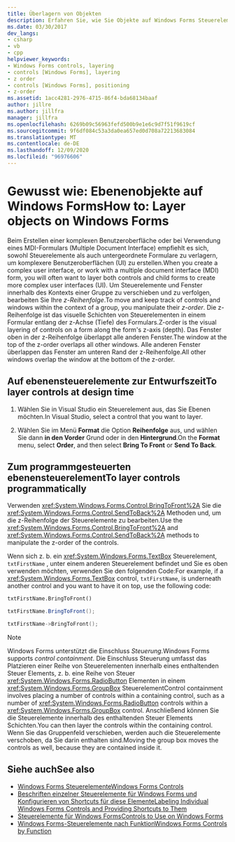 ```yaml
---
title: Überlagern von Objekten
description: Erfahren Sie, wie Sie Objekte auf Windows Forms Steuerelementen und untergeordneten Formularen Ebenen, um komplexere Benutzeroberflächen zu erstellen.
ms.date: 03/30/2017
dev_langs:
- csharp
- vb
- cpp
helpviewer_keywords:
- Windows Forms controls, layering
- controls [Windows Forms], layering
- z order
- controls [Windows Forms], positioning
- z-order
ms.assetid: 1acc4281-2976-4715-86f4-bda68134baaf
author: jillre
ms.author: jillfra
manager: jillfra
ms.openlocfilehash: 6269b09c56963fefd500b9e1e6c9d7f51f9619cf
ms.sourcegitcommit: 9f6df084c53a3da0ea657ed0d708a72213683084
ms.translationtype: MT
ms.contentlocale: de-DE
ms.lasthandoff: 12/09/2020
ms.locfileid: "96976606"
---
```

# <a name="how-to-layer-objects-on-windows-forms"></a><span data-ttu-id="eaa0c-103">Gewusst wie: Ebenenobjekte auf Windows Forms</span><span class="sxs-lookup"><span data-stu-id="eaa0c-103">How to: Layer objects on Windows Forms</span></span>

<span data-ttu-id="eaa0c-104">Beim Erstellen einer komplexen Benutzeroberfläche oder bei Verwendung eines MDI-Formulars (Multiple Document Interface) empfiehlt es sich, sowohl Steuerelemente als auch untergeordnete Formulare zu verlagern, um komplexere Benutzeroberflächen (UI) zu erstellen.</span><span class="sxs-lookup"><span data-stu-id="eaa0c-104">When you create a complex user interface, or work with a multiple document interface (MDI) form, you will often want to layer both controls and child forms to create more complex user interfaces (UI).</span></span> <span data-ttu-id="eaa0c-105">Um Steuerelemente und Fenster innerhalb des Kontexts einer Gruppe zu verschieben und zu verfolgen, bearbeiten Sie Ihre *z-Reihenfolge*.</span><span class="sxs-lookup"><span data-stu-id="eaa0c-105">To move and keep track of controls and windows within the context of a group, you manipulate their *z-order*.</span></span> <span data-ttu-id="eaa0c-106">Die z-Reihenfolge ist das visuelle Schichten von Steuerelementen in einem Formular entlang der z-Achse (Tiefe) des Formulars.</span><span class="sxs-lookup"><span data-stu-id="eaa0c-106">Z-order is the visual layering of controls on a form along the form's z-axis (depth).</span></span> <span data-ttu-id="eaa0c-107">Das Fenster oben in der z-Reihenfolge überlappt alle anderen Fenster.</span><span class="sxs-lookup"><span data-stu-id="eaa0c-107">The window at the top of the z-order overlaps all other windows.</span></span> <span data-ttu-id="eaa0c-108">Alle anderen Fenster überlappen das Fenster am unteren Rand der z-Reihenfolge.</span><span class="sxs-lookup"><span data-stu-id="eaa0c-108">All other windows overlap the window at the bottom of the z-order.</span></span>

## <a name="to-layer-controls-at-design-time"></a><span data-ttu-id="eaa0c-109">Auf ebenensteuerelemente zur Entwurfszeit</span><span class="sxs-lookup"><span data-stu-id="eaa0c-109">To layer controls at design time</span></span>

1. <span data-ttu-id="eaa0c-110">Wählen Sie in Visual Studio ein Steuerelement aus, das Sie Ebenen möchten.</span><span class="sxs-lookup"><span data-stu-id="eaa0c-110">In Visual Studio, select a control that you want to layer.</span></span>

2. <span data-ttu-id="eaa0c-111">Wählen Sie im Menü **Format** die Option **Reihenfolge** aus, und wählen Sie dann **in den Vorder** Grund oder in den **Hintergrund**.</span><span class="sxs-lookup"><span data-stu-id="eaa0c-111">On the **Format** menu, select **Order**, and then select **Bring To Front** or **Send To Back**.</span></span>

## <a name="to-layer-controls-programmatically"></a><span data-ttu-id="eaa0c-112">Zum programmgesteuerten ebenensteuerelement</span><span class="sxs-lookup"><span data-stu-id="eaa0c-112">To layer controls programmatically</span></span>

<span data-ttu-id="eaa0c-113">Verwenden <xref:System.Windows.Forms.Control.BringToFront%2A> Sie die <xref:System.Windows.Forms.Control.SendToBack%2A> Methoden und, um die z-Reihenfolge der Steuerelemente zu bearbeiten.</span><span class="sxs-lookup"><span data-stu-id="eaa0c-113">Use the <xref:System.Windows.Forms.Control.BringToFront%2A> and <xref:System.Windows.Forms.Control.SendToBack%2A> methods to manipulate the z-order of the controls.</span></span>

<span data-ttu-id="eaa0c-114">Wenn sich z. b. ein <xref:System.Windows.Forms.TextBox> Steuerelement, `txtFirstName` , unter einem anderen Steuerelement befindet und Sie es oben verwenden möchten, verwenden Sie den folgenden Code:</span><span class="sxs-lookup"><span data-stu-id="eaa0c-114">For example, if a <xref:System.Windows.Forms.TextBox> control, `txtFirstName`, is underneath another control and you want to have it on top, use the following code:</span></span>

```vb
txtFirstName.BringToFront()
```

```csharp
txtFirstName.BringToFront();
```

```cpp
txtFirstName->BringToFront();
```

> [!NOTE]
> <span data-ttu-id="eaa0c-115">Windows Forms unterstützt die Einschluss *Steuerung*.</span><span class="sxs-lookup"><span data-stu-id="eaa0c-115">Windows Forms supports *control containment*.</span></span> <span data-ttu-id="eaa0c-116">Die Einschluss Steuerung umfasst das Platzieren einer Reihe von Steuerelementen innerhalb eines enthaltenden Steuer Elements, z. b. eine Reihe von Steuer <xref:System.Windows.Forms.RadioButton> Elementen in einem <xref:System.Windows.Forms.GroupBox> Steuerelement</span><span class="sxs-lookup"><span data-stu-id="eaa0c-116">Control containment involves placing a number of controls within a containing control, such as a number of <xref:System.Windows.Forms.RadioButton> controls within a <xref:System.Windows.Forms.GroupBox> control.</span></span> <span data-ttu-id="eaa0c-117">Anschließend können Sie die Steuerelemente innerhalb des enthaltenden Steuer Elements Schichten.</span><span class="sxs-lookup"><span data-stu-id="eaa0c-117">You can then layer the controls within the containing control.</span></span> <span data-ttu-id="eaa0c-118">Wenn Sie das Gruppenfeld verschieben, werden auch die Steuerelemente verschoben, da Sie darin enthalten sind.</span><span class="sxs-lookup"><span data-stu-id="eaa0c-118">Moving the group box moves the controls as well, because they are contained inside it.</span></span>

## <a name="see-also"></a><span data-ttu-id="eaa0c-119">Siehe auch</span><span class="sxs-lookup"><span data-stu-id="eaa0c-119">See also</span></span>

- [<span data-ttu-id="eaa0c-120">Windows Forms Steuerelemente</span><span class="sxs-lookup"><span data-stu-id="eaa0c-120">Windows Forms Controls</span></span>](index.md)
- [<span data-ttu-id="eaa0c-121">Beschriften einzelner Steuerelemente für Windows Forms und Konfigurieren von Shortcuts für diese Elemente</span><span class="sxs-lookup"><span data-stu-id="eaa0c-121">Labeling Individual Windows Forms Controls and Providing Shortcuts to Them</span></span>](labeling-individual-windows-forms-controls-and-providing-shortcuts-to-them.md)
- [<span data-ttu-id="eaa0c-122">Steuerelemente für Windows Forms</span><span class="sxs-lookup"><span data-stu-id="eaa0c-122">Controls to Use on Windows Forms</span></span>](controls-to-use-on-windows-forms.md)
- [<span data-ttu-id="eaa0c-123">Windows Forms-Steuerelemente nach Funktion</span><span class="sxs-lookup"><span data-stu-id="eaa0c-123">Windows Forms Controls by Function</span></span>](windows-forms-controls-by-function.md)
